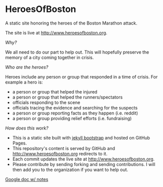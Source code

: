 # HeroesOfBoston

A static site honoring the heroes of the Boston Marathon attack.

The site is live at http://www.heroesofboston.org.

*Why?*

We all need to do our part to help out.  This will hopefully preserve the memory of a city coming together in crisis.

*Who are the heroes?*

Heroes include any person or group that responded in a time of crisis.  For example a hero is:

- a person or group that helped the injured
- a person or group that helped the runners/spectators
- officials responding to the scene
- officials tracing the evidence and searching for the suspects
- a person or group reporting facts as they happen (i.e. reddit)
- a person or group providing relief efforts (i.e. fundraising)

*How does this work?*

- This is a static site built with [jekyll bootstrap](http://jekyllbootstrap.com/) and hosted on GitHub Pages.
- This repository's content is served by GitHub and http://www.heroesofboston.org redirects to it.
- Each commit updates the live site at http://www.heroesofboston.org.
- Please contribute by sending forking and sending contributions.  I will then add you to the organization if you want to help out.

[Google doc w/ notes](https://docs.google.com/document/d/1Vokwz3_HF_EK-WUxhoOf8N8AoMsc4XpXIVKLOkr-M_M/edit)

